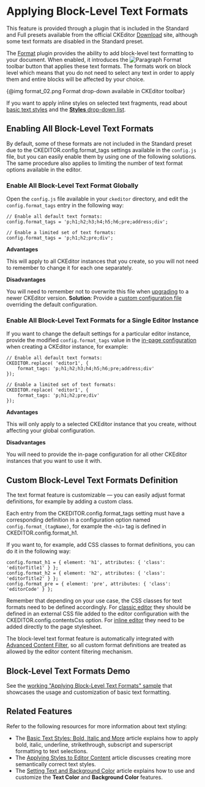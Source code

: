 <!--
Copyright (c) 2003-2017, CKSource - Frederico Knabben. All rights reserved.
For licensing, see LICENSE.md.
-->

# Applying Block-Level Text Formats

<p class="requirements">
	This feature is provided through a plugin that is included in the Standard and Full presets available from the official CKEditor <a href="http://ckeditor.com/download">Download</a> site, although some text formats are disabled in the Standard preset.
</p>

The [Format](http://ckeditor.com/addon/format) plugin provides the ability to add block-level text formatting to your document. When enabled, it introduces the <img class="inline" src="guides/dev_format/format_01.png" alt="Paragraph Format" title="Paragraph Format"> toolbar button that applies these text formats. The formats work on block level which means that you do not need to select any text in order to apply them and entire blocks will be affected by your choice.

{@img format_02.png Format drop-down available in CKEditor toolbar}

If you want to apply inline styles on selected text fragments, read about [basic text styles](#!/guide/dev_basicstyles) and the [**Styles** drop-down list](#!/guide/dev_styles).

## Enabling All Block-Level Text Formats

By default, some of these formats are not included in the Standard preset due to the CKEDITOR.config.format_tags settings available in the `config.js` file, but you can easily enable them by using one of the following solutions. The same procedure also applies to limiting the number of text format options available in the editor.

### Enable All Block-Level Text Format Globally

Open the `config.js` file available in your `ckeditor` directory, and edit the `config.format_tags` entry in the following way:

	// Enable all default text formats:
	config.format_tags = 'p;h1;h2;h3;h4;h5;h6;pre;address;div';

	// Enable a limited set of text formats:
	config.format_tags = 'p;h1;h2;pre;div';

**Advantages**

This will apply to all CKEditor instances that you create, so you will not need to remember to change it for each one separately.

**Disadvantages**

You will need to remember not to overwrite this file when [upgrading](#!/guide/dev_upgrade) to a newer CKEditor version. **Solution**: Provide a [custom configuration file](#!/guide/dev_configuration-section-using-a-custom-configuration-file) overriding the default configuration.

### Enable All Block-Level Text Formats for a Single Editor Instance

If you want to change the default settings for a particular editor instance, provide the modified `config.format_tags` value in the [in-page configuration](#!/guide/dev_configuration-section-defining-configuration-in-page) when creating a CKEditor instance, for example:

	// Enable all default text formats:
	CKEDITOR.replace( 'editor1', {
		format_tags: 'p;h1;h2;h3;h4;h5;h6;pre;address;div'
	});

	// Enable a limited set of text formats:
	CKEDITOR.replace( 'editor1', {
		format_tags: 'p;h1;h2;pre;div'
	});

**Advantages**

This will only apply to a selected CKEditor instance that you create, without affecting your global configuration.

**Disadvantages**

You will need to provide the in-page configuration for all other CKEditor instances that you want to use it with.

## Custom Block-Level Text Formats Definition

The text format feature is customizable &mdash; you can easily adjust format definitions, for example by adding a custom class.

Each entry from the CKEDITOR.config.format_tags setting must have a corresponding definition in a configuration option named `config.format_(tagName)`, for example the `<h1>` tag is defined in CKEDITOR.config.format_h1.

If you want to, for example, add CSS classes to format definitions, you can do it in the following way:

	config.format_h1 = { element: 'h1', attributes: { 'class': 'editorTitle1' } };
	config.format_h2 = { element: 'h2', attributes: { 'class': 'editorTitle2' } };
	config.format_pre = { element: 'pre', attributes: { 'class': 'editorCode' } };

Remember that depending on your use case, the CSS classes for text formats need to be defined accordingly. For [classic editor](#!/guide/dev_framed) they should be defined in an external CSS file added to the editor configuration with the CKEDITOR.config.contentsCss option. For [inline editor](#!/guide/dev_inline) they need to be added directly to the page stylesheet.

<p class="tip">
	The block-level text format feature is automatically integrated with <a href="#!/guide/dev_acf">Advanced Content Filter</a>, so all custom format definitions are treated as allowed by the editor content filtering mechanism.
</p>

## Block-Level Text Formats Demo

See the [working "Applying Block-Level Text Formats" sample](https://sdk.ckeditor.com/samples/format.html) that showcases the usage and customization of basic text formatting.

## Related Features

Refer to the following resources for more information about text styling:

* The [Basic Text Styles: Bold, Italic and More](#!/guide/dev_basicstyles) article explains how to apply bold, italic, underline, strikethrough, subscript and superscript formatting to text selections.
* The [Applying Styles to Editor Content](#!/guide/dev_styles) article discusses creating more semantically correct text styles.
* The [Setting Text and Background Color](#!/guide/dev_colorbutton) article explains how to use and customize the **Text Color** and **Background Color** features.
